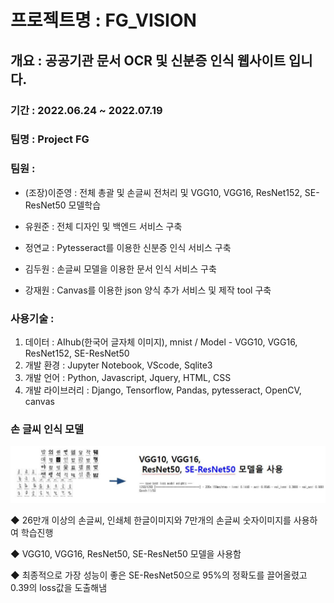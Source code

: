 # 프로젝트명 : FG_VISION

## 개요 : 공공기관 문서 OCR 및 신분증 인식 웹사이트 입니다.

### 기간 : 2022.06.24 ~ 2022.07.19

### 팀명 : Project FG

### 팀원 : 

 * (조장)이준영 :  전체 총괄 및 손글씨 전처리 및 VGG10, VGG16, ResNet152, SE-ResNet50 모델학습

 * 유원준 : 전체 디자인 및 백엔드 서비스 구축 

 * 정연교 : Pytesseract를 이용한 신분증 인식 서비스 구축

 * 김두원 : 손글씨 모델을 이용한 문서 인식 서비스 구축

 * 강재원 : Canvas를 이용한 json 양식 추가 서비스 및 제작 tool  구축

### 사용기술 : 
 1) 데이터 : AIhub(한국어 글자체 이미지), mnist / Model - VGG10, VGG16, ResNet152, SE-ResNet50
 2) 개발 환경 : Jupyter Notebook, VScode, Sqlite3
 3) 개발 언어 : Python, Javascript, Jquery, HTML, CSS
 4) 개발 라이브러리 : Django, Tensorflow, Pandas, pytesseract, OpenCV, canvas

### 손 글씨 인식 모델

![alt text](https://github.com/RockhoRockho/FG_Vision/blob/main/rmimg/rm1.JPG?raw=true)

◆ 26만개 이상의 손글씨, 인쇄체 한글이미지와 7만개의 손글씨 숫자이미지를  사용하여 학습진행

◆ VGG10, VGG16, ResNet50, SE-ResNet50 모델을 사용함

◆ 최종적으로 가장 성능이 좋은 SE-ResNet50으로 95%의 정확도를 끌어올렸고 0.39의 loss값을 도출해냄

